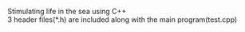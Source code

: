 Stimulating life in the sea using C++ <br>
3 header files(*.h) are included along with the main program(test.cpp)
